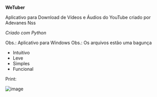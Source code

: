 **WeTuber**

Aplicativo para Download de Vídeos e Áudios do YouTube criado por Adevanes Nss

*Criado com Python*

Obs.: Aplicativo para Windows
Obs.: Os arquivos estão uma bagunça

* Intuitivo
* Leve
* Simples
* Funcional

Print:

![image](https://user-images.githubusercontent.com/88598601/153973419-507f4fc4-8075-4757-a462-e7d7215f1334.png)

